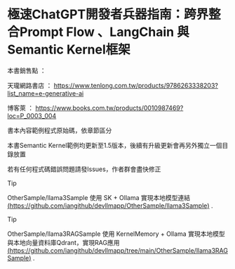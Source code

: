 # 極速ChatGPT開發者兵器指南：跨界整合Prompt Flow 、LangChain 與 Semantic Kernel框架
本書銷售點 ： 

天瓏網路書店 ： https://www.tenlong.com.tw/products/9786263338203?list_name=e-generative-ai

博客萊 ： https://www.books.com.tw/products/0010987469?loc=P_0003_004


書本內容範例程式原始碼，依章節區分

本書Semantic Kernel範例均更新至1.5版本，後續有升級更新會再另外獨立一個目錄放置

若有任何程式碼錯誤問題請發Issues，作者群會盡快修正


> [!TIP]
> OtherSample/llama3Sample 使用 SK + Ollama 實現本地模型連結 [(https://github.com/iangithub/devllmapp/OtherSample/llama3Sample)](https://github.com/iangithub/devllmapp/tree/main/OtherSample/llama3Sample) .


> [!TIP]
> OtherSample/llama3RAGSample 使用 KernelMemory + Ollama 實現本地模型與本地向量資料庫Qdrant，實現RAG應用 [(https://github.com/iangithub/devllmapp/tree/main/OtherSample/llama3RAGSample)](https://github.com/iangithub/devllmapp/tree/main/OtherSample/llama3RAGSample) .
